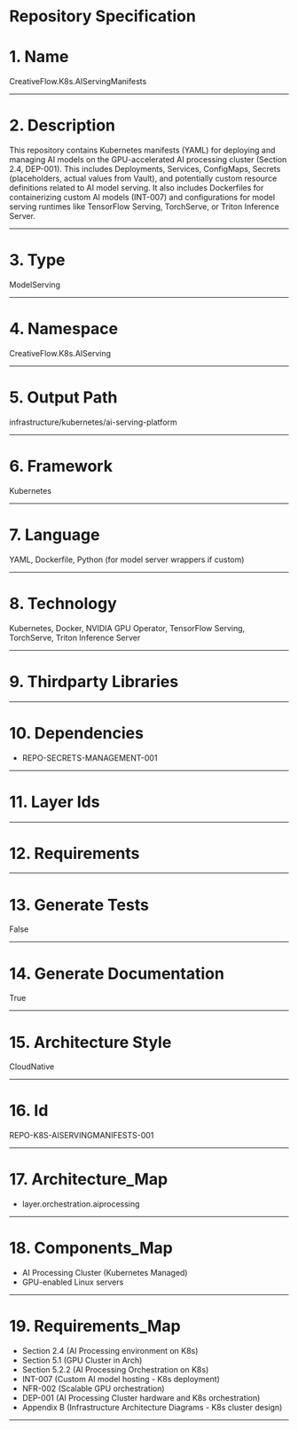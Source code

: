 # Repository Specification

# 1. Name
CreativeFlow.K8s.AIServingManifests


---

# 2. Description
This repository contains Kubernetes manifests (YAML) for deploying and managing AI models on the GPU-accelerated AI processing cluster (Section 2.4, DEP-001). This includes Deployments, Services, ConfigMaps, Secrets (placeholders, actual values from Vault), and potentially custom resource definitions related to AI model serving. It also includes Dockerfiles for containerizing custom AI models (INT-007) and configurations for model serving runtimes like TensorFlow Serving, TorchServe, or Triton Inference Server.


---

# 3. Type
ModelServing


---

# 4. Namespace
CreativeFlow.K8s.AIServing


---

# 5. Output Path
infrastructure/kubernetes/ai-serving-platform


---

# 6. Framework
Kubernetes


---

# 7. Language
YAML, Dockerfile, Python (for model server wrappers if custom)


---

# 8. Technology
Kubernetes, Docker, NVIDIA GPU Operator, TensorFlow Serving, TorchServe, Triton Inference Server


---

# 9. Thirdparty Libraries



---

# 10. Dependencies

- REPO-SECRETS-MANAGEMENT-001


---

# 11. Layer Ids



---

# 12. Requirements



---

# 13. Generate Tests
False


---

# 14. Generate Documentation
True


---

# 15. Architecture Style
CloudNative


---

# 16. Id
REPO-K8S-AISERVINGMANIFESTS-001


---

# 17. Architecture_Map

- layer.orchestration.aiprocessing


---

# 18. Components_Map

- AI Processing Cluster (Kubernetes Managed)
- GPU-enabled Linux servers


---

# 19. Requirements_Map

- Section 2.4 (AI Processing environment on K8s)
- Section 5.1 (GPU Cluster in Arch)
- Section 5.2.2 (AI Processing Orchestration on K8s)
- INT-007 (Custom AI model hosting - K8s deployment)
- NFR-002 (Scalable GPU orchestration)
- DEP-001 (AI Processing Cluster hardware and K8s orchestration)
- Appendix B (Infrastructure Architecture Diagrams - K8s cluster design)


---

